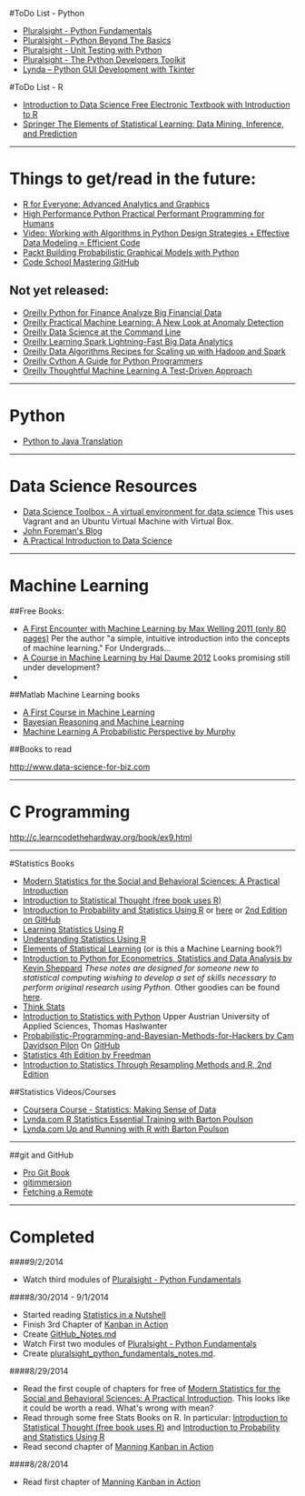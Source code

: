 #ToDo List - Python
- [Pluralsight - Python Fundamentals](http://pluralsight.com/training/Courses/Description/python-fundamentals)
- [Pluralsight - Python Beyond The Basics](http://pluralsight.com/training/Courses/TableOfContents/python-fundamentals)
- [Pluralsight - Unit Testing with Python](http://pluralsight.com/training/Courses/TableOfContents/unit-testing-python)
- [Pluralsight - The Python Developers Toolkit](http://pluralsight.com/training/Courses/TableOfContents/python-developers-toolkit)
- [Lynda – Python GUI Development with Tkinter](http://www.lynda.com/Tkinter-tutorials/Python-GUI-Development-Tkinter/163607-2.html)

#ToDo List - R
- [Introduction to Data Science Free Electronic Textbook with Introduction to R](http://jsresearch.net/)
- [Springer The Elements of Statistical Learning: Data Mining, Inference, and Prediction](http://statweb.stanford.edu/~tibs/ElemStatLearn/)





-------------------------------------
# Things to get/read in the future:
- [R for Everyone: Advanced Analytics and Graphics](http://www.jaredlander.com/r-for-everyone/)
- [High Performance Python Practical Performant Programming for Humans](http://shop.oreilly.com/product/0636920028963.do)
- [Video: Working with Algorithms in Python Design Strategies + Effective Data Modeling = Efficient Code](http://shop.oreilly.com/product/110000667.do)
- [Packt Building Probabilistic Graphical Models with Python](https://www.packtpub.com/big-data-and-business-intelligence/building-probabilistic-graphical-models-python)
- [Code School Mastering GitHub](https://www.codeschool.com/courses/mastering-github)

## Not yet released:
- [Oreilly Python for Finance Analyze Big Financial Data](http://shop.oreilly.com/product/0636920032441.do)
- [Oreilly Practical Machine Learning: A New Look at Anomaly Detection](http://shop.oreilly.com/product/0636920034650.do)
- [Oreilly Data Science at the Command Line](http://shop.oreilly.com/product/0636920032823.do)
- [Oreilly Learning Spark Lightning-Fast Big Data Analytics](http://shop.oreilly.com/product/0636920028512.do)
- [Oreilly Data Algorithms Recipes for Scaling up with Hadoop and Spark](http://shop.oreilly.com/product/0636920033950.do)
- [Oreilly Cython A Guide for Python Programmers](http://shop.oreilly.com/product/0636920033431.do)
- [Oreilly Thoughtful Machine Learning A Test-Driven Approach](http://shop.oreilly.com/product/0636920032298.do)


-------------------------------------

# Python
- [Python to Java Translation](http://home.wlu.edu/~lambertk/pythontojava/index.htm)

-------------------------------------
# Data Science Resources
- [Data Science Toolbox - A virtual environment for data science](http://datasciencetoolbox.org/)  This uses Vagrant and an Ubuntu Virtual Machine with Virtual Box.
- [John Foreman's Blog](http://www.john-foreman.com/blog)
- [A Practical Introduction to Data Science](http://www.zipfianacademy.com/blog/post/46864003608/a-practical-intro-to-data-science)


-------------------------------------
# Machine Learning

##Free Books:

-  [A First Encounter with Machine Learning by Max Welling 2011 (only 80 pages)](https://www.ics.uci.edu/~welling/teaching/ICS273Afall11/IntroMLBook.pdf) Per the author "a simple, intuitive introduction into the concepts of machine learning." For Undergrads...
-  [A Course in Machine Learning by Hal Daume 2012](http://ciml.info/dl/v0_8/ciml-v0_8-all.pdf) Looks promising still under development?
-  [](http://web4.cs.ucl.ac.uk/staff/D.Barber/textbook/250214.pdf)

##Matlab Machine Learning books
- [A First Course in Machine Learning](http://www.dcs.gla.ac.uk/~srogers/firstcourseml/#matlab)
- [Bayesian Reasoning and Machine Learning](http://web4.cs.ucl.ac.uk/staff/D.Barber/textbook/250214.pdf)
- [Machine Learning A Probabilistic Perspective by Murphy](http://www.cs.ubc.ca/~murphyk/MLbook/)


##Books to read

http://www.data-science-for-biz.com


-------------------------------------

# C Programming
http://c.learncodethehardway.org/book/ex9.html

-------------------------------------

#Statistics Books 
- [Modern Statistics for the Social and Behavioral Sciences: A Practical Introduction](http://www.crcpress.com/product/isbn/9781439834565)
- [Introduction to Statistical Thought (free book uses R)](http://www.math.umass.edu/~lavine/Book/book.html)
- [Introduction to Probability and Statistics Using R](http://ipsur.org/install.html) or [here](http://cran.r-project.org/web/packages/IPSUR/vignettes/IPSUR.pdf) or [2nd Edition on GitHub](https://github.com/gjkerns/IPSUR)
- [Learning Statistics Using R](http://www.amazon.com/Learning-Statistics-Randall-Ernest-Schumacker/dp/1452286299)
- [Understanding Statistics Using R](http://www.amazon.com/dp/1461462266/ref=rdr_ext_tmb)
- [Elements of Statistical Learning](http://statweb.stanford.edu/~tibs/ElemStatLearn/) (or is this a Machine Learning book?)
- [Introduction to Python for Econometrics, Statistics and Data Analysis by Kevin Sheppard](http://www.kevinsheppard.com/images/0/09/Python_introduction.pdf)  _These notes are designed for someone new to statistical computing wishing to develop a set of skills necessary to perform original research using Python._ Other goodies can be found [here](http://www.kevinsheppard.com/Python_for_Econometrics).
- [Think Stats](http://greenteapress.com/thinkstats/)
- [Introduction to Statistics with Python](http://work.thaslwanter.at/Stats/html/index.html) Upper Austrian University of Applied Sciences, Thomas Haslwanter
- [Probabilistic-Programming-and-Bayesian-Methods-for-Hackers by Cam Davidson Pilon](http://camdavidsonpilon.github.io/Probabilistic-Programming-and-Bayesian-Methods-for-Hackers/) On [GitHub](https://github.com/CamDavidsonPilon/Probabilistic-Programming-and-Bayesian-Methods-for-Hackers)
- [Statistics 4th Edition by Freedman](http://books.wwnorton.com/books/Statistics/)
- [Introduction to Statistics Through Resampling Methods and R, 2nd Edition](http://www.wiley.com/WileyCDA/WileyTitle/productCd-1118428218.html)



##Statistics Videos/Courses
- [Coursera Course - Statistics: Making Sense of Data](https://class.coursera.org/introstats-001)
- [Lynda.com R Statistics Essential Training with Barton Poulson](http://www.lynda.com/R-tutorials/R-Statistics-Essential-Training/142447-2.html)
- [Lynda.com Up and Running with R with Barton Poulson](http://www.lynda.com/R-tutorials/Up-Running-R/120612-2.html)

-------------------------------------
##git and GitHub
- [Pro Git Book](http://git-scm.com/book)
- [gitimmersion](http://gitimmersion.com/)
- [Fetching a Remote](https://help.github.com/articles/fetching-a-remote)

-------------------------------------

# Completed
####9/2/2014
- Watch third modules of [Pluralsight - Python Fundamentals](http://pluralsight.com/training/Courses/Description/python-fundamentals)

####8/30/2014 - 9/1/2014
- Started reading [Statistics in a Nutshell](http://shop.oreilly.com/product/9780596510497.do)
- Finish 3rd Chapter of [Kanban in Action](http://www.manning.com/hammarberg/)
- Create [GitHub_Notes.md](https://github.com/dviar2718/DanWeb/blob/gh-pages/interests/GitHub_Notes.md)
- Watch First two modules of [Pluralsight - Python Fundamentals](http://pluralsight.com/training/Courses/Description/python-fundamentals)
- Create [pluralsight_python_fundamentals_notes.md](https://github.com/dviar2718/DanWeb/blob/gh-pages/interests/python/pluralsight_python_fundamentals_notes.md).

####8/29/2014
- Read the first couple of chapters for free of [Modern Statistics for the Social and Behavioral Sciences: A Practical Introduction](http://www.crcpress.com/product/isbn/9781439834565).  This looks like it could be worth a read.  What's wrong with mean?
- Read through some free Stats Books on R.  In particular: [Introduction to Statistical Thought (free book uses R)](http://www.math.umass.edu/~lavine/Book/book.html) and [Introduction to Probability and Statistics Using R](http://ipsur.org/install.html)
- Read second chapter of [Manning Kanban in Action](http://www.manning.com/hammarberg/)

####8/28/2014
- Read first chapter of [Manning Kanban in Action](http://www.manning.com/hammarberg/)



